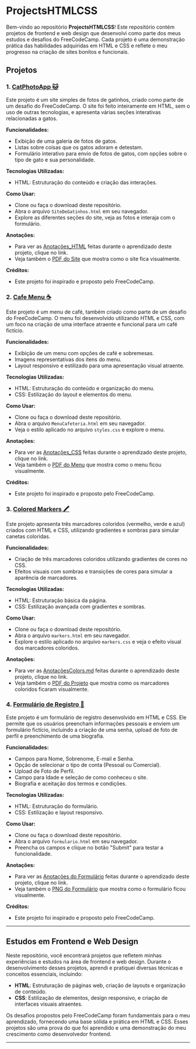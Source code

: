 

# ProjectsHTMLCSS

Bem-vindo ao repositório **ProjectsHTMLCSS**! Este repositório contém projetos de frontend e web design que desenvolvi como parte dos meus estudos e desafios do FreeCodeCamp. Cada projeto é uma demonstração prática das habilidades adquiridas em HTML e CSS e reflete o meu progresso na criação de sites bonitos e funcionais.

## Projetos

### 1. [CatPhotoApp 🐱](https://github.com/GHERARDI-JOAO/ProjectsHTMLCSS/tree/main/Site_GatinhosHTML)

Este projeto é um site simples de fotos de gatinhos, criado como parte de um desafio do FreeCodeCamp. O site foi feito inteiramente em HTML, sem o uso de outras tecnologias, e apresenta várias seções interativas relacionadas a gatos.

**Funcionalidades:**
- Exibição de uma galeria de fotos de gatos.
- Listas sobre coisas que os gatos adoram e detestam.
- Formulário interativo para envio de fotos de gatos, com opções sobre o tipo de gato e sua personalidade.

**Tecnologias Utilizadas:**
- HTML: Estruturação do conteúdo e criação das interações.

**Como Usar:**
- Clone ou faça o download deste repositório.
- Abra o arquivo `SiteDeGatinhos.html` em seu navegador.
- Explore as diferentes seções do site, veja as fotos e interaja com o formulário.

**Anotações:**
- Para ver as [Anotações_HTML](https://github.com/GHERARDI-JOAO/ProjectsHTMLCSS/blob/main/Site_GatinhosHTML/Anota%C3%A7%C3%B5es_HTML.md) feitas durante o aprendizado deste projeto, clique no link.
- Veja também o [PDF do Site](https://github.com/GHERARDI-JOAO/ProjectsHTMLCSS/blob/main/Site_GatinhosHTML/SiteDeGatinhosPdf.pdf) que mostra como o site fica visualmente.

**Créditos:**
- Este projeto foi inspirado e proposto pelo FreeCodeCamp.

### 2. [Cafe Menu ☕](https://github.com/GHERARDI-JOAO/ProjectsHTMLCSS/tree/main/MenuCoffeeHTML_CSS)

Este projeto é um menu de café, também criado como parte de um desafio do FreeCodeCamp. O menu foi desenvolvido utilizando HTML e CSS, com um foco na criação de uma interface atraente e funcional para um café fictício.

**Funcionalidades:**
- Exibição de um menu com opções de café e sobremesas.
- Imagens representativas dos itens do menu.
- Layout responsivo e estilizado para uma apresentação visual atraente.

**Tecnologias Utilizadas:**
- HTML: Estruturação do conteúdo e organização do menu.
- CSS: Estilização do layout e elementos do menu.

**Como Usar:**
- Clone ou faça o download deste repositório.
- Abra o arquivo `MenuCafeteria.html` em seu navegador.
- Veja o estilo aplicado no arquivo `styles.css` e explore o menu.

**Anotações:**
- Para ver as [Anotações_CSS](https://github.com/GHERARDI-JOAO/ProjectsHTMLCSS/blob/main/MenuCoffeeHTML_CSS/Anota%C3%A7%C3%B5es_CSS.md) feitas durante o aprendizado deste projeto, clique no link.
- Veja também o [PDF do Menu](https://github.com/GHERARDI-JOAO/ProjectsHTMLCSS/blob/main/MenuCoffeeHTML_CSS/Cafe%20Menu.pdf) que mostra como o menu ficou visualmente.

**Créditos:**
- Este projeto foi inspirado e proposto pelo FreeCodeCamp.

### 3. [Colored Markers 🖍️](https://github.com/GHERARDI-JOAO/ProjectsHTMLCSS/tree/main/markersColors)

Este projeto apresenta três marcadores coloridos (vermelho, verde e azul) criados com HTML e CSS, utilizando gradientes e sombras para simular canetas coloridas.

**Funcionalidades:**
- Criação de três marcadores coloridos utilizando gradientes de cores no CSS.
- Efeitos visuais com sombras e transições de cores para simular a aparência de marcadores.

**Tecnologias Utilizadas:**
- HTML: Estruturação básica da página.
- CSS: Estilização avançada com gradientes e sombras.

**Como Usar:**
- Clone ou faça o download deste repositório.
- Abra o arquivo `markers.html` em seu navegador.
- Explore o estilo aplicado no arquivo `markers.css` e veja o efeito visual dos marcadores coloridos.

**Anotações:**
- Para ver as [AnotaçõesColors.md](https://github.com/GHERARDI-JOAO/ProjectsHTMLCSS/blob/main/markersColors/Anota%C3%A7%C3%B5esColors.md) feitas durante o aprendizado deste projeto, clique no link.
- Veja também o [PDF do Projeto](https://github.com/GHERARDI-JOAO/ProjectsHTMLCSS/blob/main/markersColors/Colored%20Markers.pdf) que mostra como os marcadores coloridos ficaram visualmente.

### 4. [Formulário de Registro 📝](https://github.com/GHERARDI-JOAO/ProjectsHTMLCSS/tree/main/formulario)

Este projeto é um formulário de registro desenvolvido em HTML e CSS. Ele permite que os usuários preencham informações pessoais e enviem um formulário fictício, incluindo a criação de uma senha, upload de foto de perfil e preenchimento de uma biografia.

**Funcionalidades:**
- Campos para Nome, Sobrenome, E-mail e Senha.
- Opção de selecionar o tipo de conta (Pessoal ou Comercial).
- Upload de Foto de Perfil.
- Campo para Idade e seleção de como conheceu o site.
- Biografia e aceitação dos termos e condições.

**Tecnologias Utilizadas:**
- HTML: Estruturação do formulário.
- CSS: Estilização e layout responsivo.

**Como Usar:**
- Clone ou faça o download deste repositório.
- Abra o arquivo `formulario.html` em seu navegador.
- Preencha os campos e clique no botão "Submit" para testar a funcionalidade.

**Anotações:**
- Para ver as [Anotações do Formulário](https://github.com/GHERARDI-JOAO/ProjectsHTMLCSS/blob/main/formulario/Anota%C3%A7%C3%B5esFormulario.md) feitas durante o aprendizado deste projeto, clique no link.
- Veja também o [PNG do Formulário](https://github.com/GHERARDI-JOAO/ProjectsHTMLCSS/blob/main/formulario/RegistrationForm.png) que mostra como o formulário ficou visualmente.

**Créditos:**
- Este projeto foi inspirado e proposto pelo FreeCodeCamp.

---

## Estudos em Frontend e Web Design

Neste repositório, você encontrará projetos que refletem minhas experiências e estudos na área de frontend e web design. Durante o desenvolvimento desses projetos, aprendi e pratiquei diversas técnicas e conceitos essenciais, incluindo:

- **HTML**: Estruturação de páginas web, criação de layouts e organização de conteúdo.
- **CSS**: Estilização de elementos, design responsivo, e criação de interfaces visuais atraentes.

Os desafios propostos pelo FreeCodeCamp foram fundamentais para o meu aprendizado, fornecendo uma base sólida e prática em HTML e CSS. Esses projetos são uma prova do que foi aprendido e uma demonstração do meu crescimento como desenvolvedor frontend.

---
